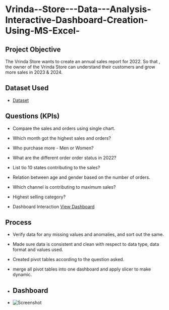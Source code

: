 # Vrinda--Store---Data---Analysis-Interactive-Dashboard-Creation-Using-MS-Excel-
## Project Objective
The Vrinda Store wants to create an annual sales report for 2022. So that , the owner of the Vrinda Store can understand their customers and grow more sales in 2023 & 2024.

## Dataset Used
- <a href="https://github.com/Simransharma-111/Vrinda--Store---Data---Analysis-Interactive-Dashboard-Creation-Using-MS-Excel-">Dataset</a>

## Questions (KPIs)
- Compare the sales and orders using single chart.
- Which month got the highest sales and orders?
- Who purchase more - Men or Women?
- What are the different order order status in 2022?
- List tio 10 states contributing to the sales?
- Relation between age and gender based on the number of orders.
- Which channel is contributing to maximum sales?
- Highest selling category?

- Dashboard Interaction <a href="https://github.com/Simransharma-111/Vrinda--Store---Data---Analysis-Interactive-Dashboard-Creation-Using-MS-Excel-/blob/main/Dashboard_Image.png">View Dashboard</a>

## Process 
- Verify data for any missing values and anomalies, and sort out the same.
- Made sure data is consistent and clean with respect to data type, data format and values used.
- Created pivot tables according to the question asked.
- merge all pivot tables into one dashboard and apply slicer to make dynamic.

- ## Dashboard
- ![Screenshot](https://github.com/user-attachments/assets/f938018a-9d6e-4539-82b3-d0d165368c4b)
